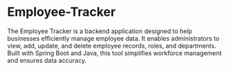 # Employee-Tracker
The Employee Tracker is a backend application designed to help businesses efficiently manage employee data. It enables administrators to view, add, update, and delete employee records, roles, and departments. Built with Spring Boot and Java, this tool simplifies workforce management and ensures data accuracy.
